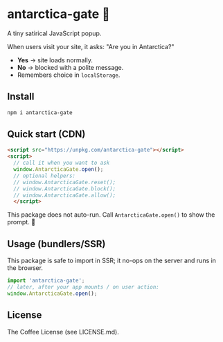 # antarctica-gate 🐧

A tiny satirical JavaScript popup.

When users visit your site, it asks:
"Are you in Antarctica?"

- **Yes** → site loads normally.
- **No** → blocked with a polite message.
- Remembers choice in `localStorage`.

## Install

```bash
npm i antarctica-gate
```

## Quick start (CDN)

```html
<script src="https://unpkg.com/antarctica-gate"></script>
<script>
  // call it when you want to ask
  window.AntarcticaGate.open();
  // optional helpers:
  // window.AntarcticaGate.reset();
  // window.AntarcticaGate.block();
  // window.AntarcticaGate.allow();
  </script>
```

This package does not auto-run. Call `AntarcticaGate.open()` to show the prompt. 🐧

## Usage (bundlers/SSR)

This package is safe to import in SSR; it no-ops on the server and runs in the browser.

```js
import 'antarctica-gate';
// later, after your app mounts / on user action:
window.AntarcticaGate.open();
```

## License

The Coffee License (see LICENSE.md).

